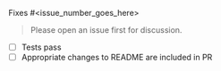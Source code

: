 Fixes #<issue_number_goes_here>

> Please open an issue first for discussion.

- [ ] Tests pass
- [ ] Appropriate changes to README are included in PR
